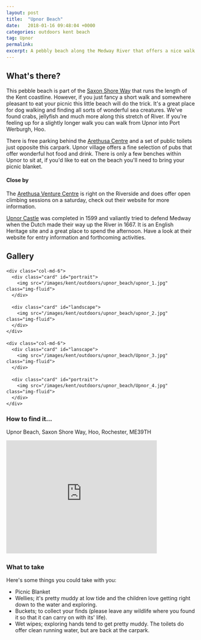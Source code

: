 ```yaml
---
layout: post
title:  "Upnor Beach"
date:   2018-01-16 09:48:04 +0000
categories: outdoors kent beach
tag: Upnor
permalink: 
excerpt: A pebbly beach along the Medway River that offers a nice walk and lots of wildlife finding opportunities.  Enjoy a picnic on a sunny afternoon and watch the boats go up and down the River.
---
```


## What's there?

This pebble beach is part of the [Saxon Shore Way](http://www.medway.gov.uk/pdf/walking_the_saxon_shore_way_through_medway.pdf) that runs the length of the Kent coastline.  However, if you just fancy a short walk and somewhere pleasant to eat your picnic this little beach will do the trick.  It's a great place for dog walking and finding all sorts of wonderful sea creatures.  We've found crabs, jellyfish and much more along this stretch of River.  If you're feeling up for a slightly longer walk you can walk from Upnor into Port Werburgh, Hoo.

There is free parking behind the [Arethusa Centre](http://arethusa.org.uk/) and a set of public toilets just opposite this carpark.  Upnor village offers a fine selection of pubs that offer wonderful hot food and drink.  There is only a few benches within Upnor to sit at, if you'd like to eat on the beach you'll need to bring your picnic blanket.

#### Close by

The [Arethusa Venture Centre](http://arethusa.org.uk/) is right on the Riverside and does offer open climbing sessions on a saturday, check out their website for more information. 

[Upnor Castle](http://www.english-heritage.org.uk/visit/places/upnor-castle/) was completed in 1599 and valiantly tried to defend Medway when the Dutch made their way up the River in 1667.  It is an English Heritage site and a great place to spend the afternoon.  Have a look at their website for entry information and forthcoming activities.

## Gallery

<div class="container">

  <div class="row">

    <div class="col-md-6">
      <div class="card" id="portrait">
        <img src="/images/kent/outdoors/upnor_beach/upnor_1.jpg" class="img-fluid">
      </div>

      <div class="card" id="landscape">
        <img src="/images/kent/outdoors/upnor_beach/upnor_2.jpg" class="img-fluid">
      </div>  
    </div>

    <div class="col-md-6">
      <div class="card" id="lanscape">
        <img src="/images/kent/outdoors/upnor_beach/Upnor_3.jpg" class="img-fluid">
      </div>

      <div class="card" id="portrait">
        <img src="/images/kent/outdoors/upnor_beach/Upnor_4.jpg" class="img-fluid">
      </div>
    </div>

<!--     <div class="col-md-4">
      <div class="card" id="portrait">
        <img src="" class="img-fluid">
      </div>

      <div class="card" id="landscape">
        <img src="" class="img-fluid">
      </div>
    </div> -->

  </div>      
</div>


### How to find it...

Upnor Beach, Saxon Shore Way, Hoo, Rochester, ME39TH

<iframe src="https://www.google.com/maps/embed?pb=!1m16!1m12!1m3!1d9953.866310659301!2d0.5329036439218917!3d51.41285528295573!2m3!1f0!2f0!3f0!3m2!1i1024!2i768!4f13.1!2m1!1supnor+beach!5e0!3m2!1sen!2suk!4v1516096359013" width="400" height="300" frameborder="0" style="border:0" allowfullscreen></iframe>

### What to take

Here's some things you could take with you:
* Picnic Blanket
* Wellies; it's pretty muddy at low tide and the children love getting right down to the water and exploring.
* Buckets; to collect your finds (please leave any wildlife where you found it so that it can carry on with its' life).
* Wet wipes; exploring hands tend to get pretty muddy.  The toilets do offer clean running water, but are back at the carpark.


